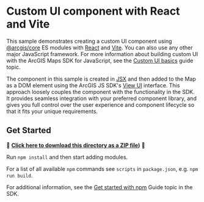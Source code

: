 # Custom UI component with React and Vite

This sample demonstrates creating a custom UI component using [@arcgis/core](https://www.npmjs.com/package/@arcgis/core) ES modules with [React](https://react.dev/learn) and [Vite](https://vitejs.dev/guide/#community-templates). You can also use any other major JavaScript framework. For more information about building custom UI with the ArcGIS Maps SDK for JavaScript, see the [Custom UI basics](https://developers.arcgis.com/javascript/latest/custom-ui/) guide topic.

The component in this sample is created in [JSX](https://react.dev/learn/writing-markup-with-jsx) and then added to the Map as a DOM element using the ArcGIS JS SDK's [View UI](https://developers.arcgis.com/javascript/latest/view-ui/) interface. This approach loosely couples the component with the functionality in the SDK. It provides seamless integration with your preferred component library, and gives you full control over the user experience and component lifecycle so that it fits your unique requirements.

## Get Started

📁 **[Click here to download this directory as a ZIP file](https://github.com/Esri/jsapi-resources/blob/main/zips/core-sample-jsapi-custom-ui.zip))** 📁

Run `npm install` and then start adding modules.

For a list of all available `npm` commands see `scripts` in `package.json`, e.g. `npm run build`.

For additional information, see the [Get started with npm](https://developers.arcgis.com/javascript/latest/get-started-npm/#api) Guide topic in the SDK.